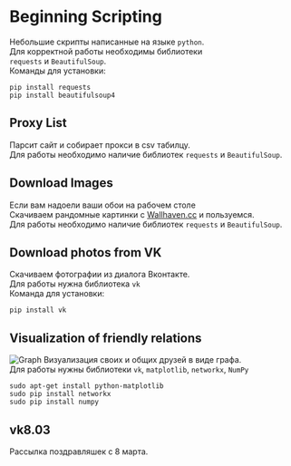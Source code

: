 # Beginning Scripting
Небольшие скрипты написанные на языке `python`.<br>
Для корректной работы необходимы библиотеки <br>
`requests` и `BeautifulSoup`.<br>
Команды для установки:
```
pip install requests
pip install beautifulsoup4
```
## Proxy List
Парсит сайт и собирает прокси в csv табилцу.<br>
Для работы необходимо наличие библиотек `requests`  и `BeautifulSoup`.<br>

## Download Images
Если вам надоели ваши обои на рабочем столе<br>
Скачиваем рандомные картинки с [Wallhaven.cc](https://alpha.wallhaven.cc) и пользуемся.<br>
Для работы необходимо наличие библиотек `requests`  и `BeautifulSoup`.

## Download photos from VK
Скачиваем фотографии из диалога Вконтакте.<br>
Для работы нужна библиотека `vk`<br>
Команда для установки:
```
pip install vk
```
## Visualization of friendly relations
![Graph](https://networkx.readthedocs.io/en/stable/_images/random_geometric_graph.png "Graph")
Визуализация своих и общих друзей в виде графа. <br>
Для работы нужны библиотеки `vk`, `matplotlib`, `networkx`, `NumPy` <br>
```
sudo apt-get install python-matplotlib
sudo pip install networkx
sudo pip install numpy
```
## vk8.03
Рассылка поздравляшек с 8 марта.<br>

